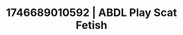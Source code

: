 ---
categories:
- Whispered desires
- Story-driven erotica
- Alt romance
- AI-generated
- ASMR
- Shadow kink
- Curvy bodies
- Cosplay
image: /assets/images/1746689010592.jpg
layout: post
seo:
  description: Featured content with high-quality ABDL Play, Scat Fetish. HD images
    available.
  keywords: ABDL Play, Scat Fetish
  og_image: /assets/images/1746689010592.jpg
  schema_type: VisualArtwork
tags:
- '#1746689010592'
- Scat Fetish
- ABDL Play
title: 1746689010592 | ABDL Play Scat Fetish
---
